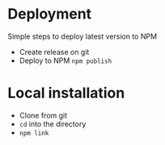 # Deployment

Simple steps to deploy latest version to NPM

- Create release on git
- Deploy to NPM `npm publish`

# Local installation
- Clone from git
- `cd` into the directory
- `npm link`
